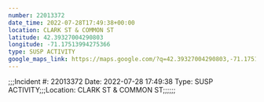 ```yaml
---
number: 22013372
date_time: 2022-07-28T17:49:38+00:00
location: CLARK ST & COMMON ST
latitude: 42.39327004290803
longitude: -71.17513994275366
type: SUSP ACTIVITY
google_maps_link: https://maps.google.com/?q=42.39327004290803,-71.17513994275366
---
```


;;;Incident #: 22013372  Date: 2022-07-28 17:49:38   Type: SUSP ACTIVITY;;;Location: CLARK ST & COMMON ST;;;;;;
